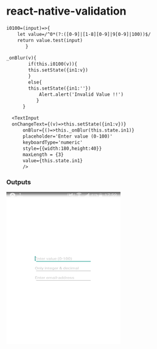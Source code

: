 # react-native-validation

```JS
i0100=(input)=>{
	let value=/^0*(?:([0-9]|[1-8][0-9]|9[0-9]|100))$/
	return value.test(input)
	   }
 ```
     
 ```JS
 _onBlur(v){
	     if(this.i0100(v)){
	     this.setState({in1:v})
	     }
	     else{
	     this.setState({in1:''})
			 Alert.alert('Invalid Value !!')
	    	}
	   }
  ```
  ```JS
    <TextInput 
    onChangeText={(v)=>this.setState({in1:v})}	
		onBlur={()=>this._onBlur(this.state.in1)}
		placeholder='Enter value (0-100)'
		keyboardType='numeric'
		style={{width:180,height:40}}
		maxLength = {3}
		value={this.state.in1}
		/>
  ```
### Outputs
<img src="https://github.com/fatiherdogan01/react-native-validation/blob/master/assets/validation.gif" width="300" height="400">
